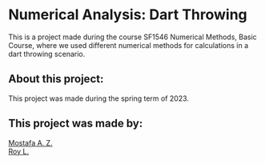 # Numerical Analysis: Dart Throwing
This is a project made during the course SF1546 Numerical Methods, Basic Course, where we used different numerical methods for calculations in a dart throwing scenario. 

## About this project:
This project was made during the spring term of 2023.  

## This project was made by:
[Mostafa A. Z.](https://github.com/MrFlamadak)  
[Roy L.](https://github.com/ruisnake)
